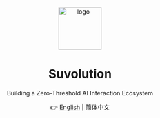 <div align="center">

<img src="pics/logo/sovolution.png" width="100" height="100" alt="logo">

# Suvolution

Building a Zero-Threshold AI Interaction Ecosystem

👉 [English](./README.md) | 简体中文

</div>
